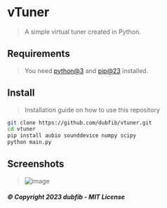 # vTuner
> A simple virtual tuner created in Python.

## Requirements
> You need [python@3](https://www.python.org) and [pip@23](https://pypi.org/project/pip) installed.

## Install
> Installation guide on how to use this repository

```bash
git clone https://github.com/dubfib/vtuner.git
cd vtuner
pip install aubio sounddevice numpy scipy
python main.py
```

## Screenshots
> ![image](https://github.com/dubfib/vtuner/assets/81378985/2554e69c-0773-4537-9aa2-0222b6015958)

##### © Copyright 2023 dubfib - MIT License
